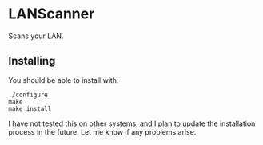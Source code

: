 # LANScanner

Scans your LAN.

## Installing

You should be able to install with:
```
./configure
make
make install
```
I have not tested this on other systems, and I plan to update the installation
process in the future. Let me know if any problems arise.

